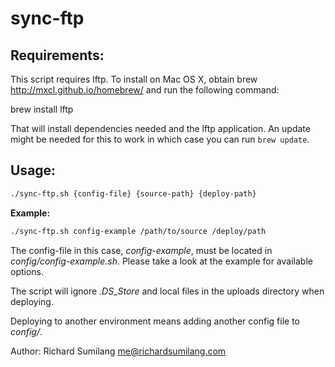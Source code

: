 sync-ftp
========


Requirements:
-------------------------------
This script requires lftp. To install on Mac OS X, obtain brew
<http://mxcl.github.io/homebrew/> and run the following command:

brew install lftp

That will install dependencies needed and the lftp application. An update might
be needed for this to work in which case you can run `brew update`.


Usage:
-------------------------------
```bash
./sync-ftp.sh {config-file} {source-path} {deploy-path}
```

**Example:**
```bash
./sync-ftp.sh config-example /path/to/source /deploy/path
```

The config-file in this case, *config-example*, must be located in
*config/config-example.sh*. Please take a look at the example for available
options.

The script will ignore *.DS_Store* and local files in the uploads directory when
deploying.

Deploying to another environment means adding another config file to *config/*.


Author: Richard Sumilang <me@richardsumilang.com>
